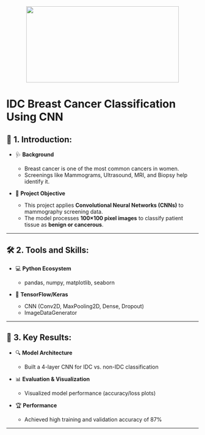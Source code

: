 <div align="center">
<img src="https://github.com/user-attachments/assets/16dec291-1e66-42bf-a24a-dee289283cf7" width="400" height="200">
</div>

# IDC Breast Cancer Classification Using CNN

## 🎯 1. Introduction:

- 🩺 **Background**
  - Breast cancer is one of the most common cancers in women.
  - Screenings like Mammograms, Ultrasound, MRI, and Biopsy help identify it.

- 🤖 **Project Objective**
  - This project applies **Convolutional Neural Networks (CNNs)** to mammography screening data.
  - The model processes **100×100 pixel images** to classify patient tissue as **benign or cancerous**.

---

## 🛠️ 2. Tools and Skills:

- 💻 **Python Ecosystem**
  - pandas, numpy, matplotlib, seaborn

- 🤖 **TensorFlow/Keras**
  - CNN (Conv2D, MaxPooling2D, Dense, Dropout)
  - ImageDataGenerator

---

## 📌 3. Key Results:

- 🔍 **Model Architecture**
  - Built a 4-layer CNN for IDC vs. non-IDC classification

- 📊 **Evaluation & Visualization**
  - Visualized model performance (accuracy/loss plots)

- 🏆 **Performance**
  - Achieved high training and validation accuracy of 87%

---




